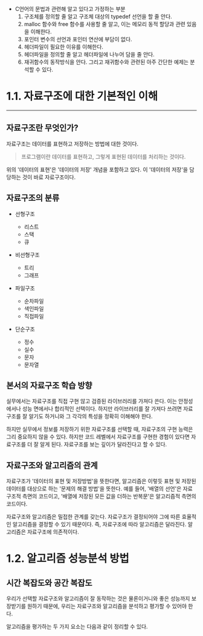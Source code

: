 - C언어의 문법과 관련해 알고 있다고 가정하는 부분
    1. 구조체를 정의할 줄 알고 구조체 대상의 typedef 선언을 할 줄 안다.
    2. malloc 함수와 free 함수를 사용할 줄 알고, 이는 메모리 동적 할당과 관련 있음을 이해한다.
    3. 포인터 변수의 선언과 포인터 연산에 부담이 없다.
    4. 헤더파일이 필요한 이유를 이해한다.
    5. 헤더파일을 정의할 줄 알고 헤더파일에 나누어 담을 줄 안다.
    6. 재귀함수의 동작방식을 안다. 그리고 재귀함수와 관련된 아주 간단한 예제는 분석할 수 있다.

# 1.1. 자료구조에 대한 기본적인 이해

---

## 자료구조란 무엇인가?

자료구조는 데이터를 표현하고 저장하는 방법에 대한 것이다.

> 프로그램이란 데이터를 표현하고, 그렇게 표현된 데이터를 처리하는 것이다.

위의 '데이터의 표현'은 '데이터의 저장' 개념을 포함하고 있다. 이 '데이터의 저장'을 담당하는 것이 바료 자료구조이다.

## 자료구조의 분류

- 선형구조
    - 리스트
    - 스택
    - 큐
- 비선형구조
    - 트리
    - 그래프

- 파일구조
    - 순차파일
    - 색인파일
    - 직접파일
- 단순구조
    - 정수
    - 실수
    - 문자
    - 문자열

## 본서의 자료구조 학습 방향

실무에서는 자료구조를 직접 구현 않고 검증된 라이브러리를 가져다 쓴다. 이는 안정성에서나 성능 면에서나 합리적인 선택이다. 하지만 라이브러리를 잘 가져다 쓰려면 자료구조를 잘 알기도 하거니와 그 각각의 특성을 정확히 이해해야 한다.

하지만 실무에서 정보를 저장하기 위한 자료구조를 선택할 때, 자료구조의 구현 능력은 그리 중요하지 않을 수 있다. 하지만 코드 레벨에서 자료구조를 구현한 경험이 있다면 자료구조를 더 잘 알게 된다. 자료구조를 보는 깊이가 달라진다고 할 수 있다.

## 자료구조와 알고리즘의 관계

자료구조가 '데이터의 표현 및 저장방법'을 뜻한다면, 알고리즘은 이렇듯 표현 및 저장된 데이터를 대상으로 하는 '문제의 해결 방법'을 뜻한다. 예를 들어, '배열의 선언'은 자료구조적 측면의 코드이고, '배열에 저장된 모든 값을 더하는 반복문'은 알고리즘적 측면의 코드이다.

자료구조와 알고리즘은 밀접한 관계를 갖는다. 자료구조가 결정되어야 그에 따른 효율적인 알고리즘을 결정할 수 있기 때문이다. 즉, 자료구조에 따라 알고리즘은 달라진다. 알고리즘은 자료구조에 의존적이다.

# 1.2. 알고리즘 성능분석 방법

## 시간 복잡도와 공간 복잡도

우리가 선택할 자료구조와 알고리즘이 잘 동작하는 것은 물론이거니와 좋은 성능까지 보장받기를 원하기 때문에, 우리는 자료구조와 알고리즘을 분석하고 평가할 수 있어야 한다. 

알고리즘을 평가하는 두 가지 요소는 다음과 같이 정리할 수 있다.